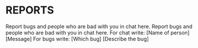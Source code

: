 # REPORTS
Report bugs and people who are bad with you in chat here. 
Report bugs and people who are bad with you in chat here.
For chat write: [Name of person] [Message]
For bugs write:
[Which bug]
[Describe the bug]
